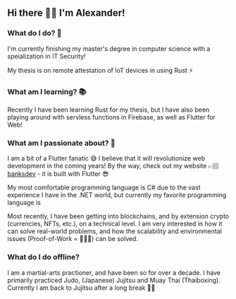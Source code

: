 ## Hi there 👋🏽 I'm Alexander! 

### What do I do? 🤔
I'm currently finishing my master's degree in computer science with a speialization in IT Security! 

My thesis is on remote attestation of IoT devices in using Rust ⚡ 

### What am I learning? 📚
Recently I have been learning Rust for my thesis, but I have also been playing around with servless functions in Firebase, as well as Flutter for Web!


### What am I passionate about? 🚀
I am a bit of a Flutter fanatic 😅 I believe that it will revolutionize web development in the coming years! 
By the way, check out my website 👉🏽 [banksdev](https://banksdev.dk) - it is built with Flutter 😎

My most comfortable programming language is C# due to the vast experience I have in the .NET world, but currently my favorite programming language is 

Most recently, I have been getting into blockchains, and by extension crypto (currencies, NFTs, etc.), on a technical level. I am very interested in how it can solve real-world problems, and how the scalability and environmental issues (Proof-of-Work = 🙅🏽‍♂️) can be solved.

### What do I do offline?
I am a martial-arts practioner, and have been so for over a decade. 
I have primarily practiced Judo, (Japanese) Jujitsu and Muay Thai (Thaiboxing). Currently I am back to Jujitsu after a long break 🐱‍👤
